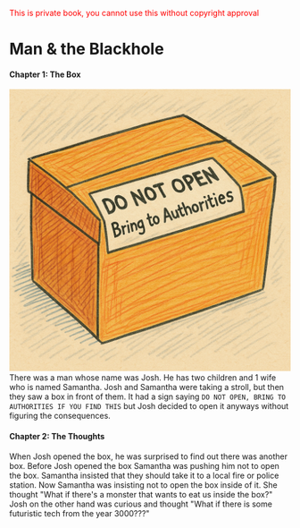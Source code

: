<span style="color:red;">This is private book, you cannot use this without copyright approval</span>

<h1> Man & the Blackhole </h1>

#### Chapter 1: The Box
![alt box](box.png)
There was a man whose name was Josh.
He has two children and 1 wife who is named Samantha.
Josh and Samantha were taking a stroll, but then they saw a box in front of them. It had a sign saying `DO NOT OPEN, BRING TO AUTHORITIES IF YOU FIND THIS` but Josh decided to open it anyways without figuring the consequences.

#### Chapter 2: The Thoughts

When Josh opened the box, he was surprised to find out there was another box. Before Josh opened the box Samantha was pushing him not to open the box. Samantha insisted that they should take it to a local fire or police station. Now Samantha was insisting not to open the box inside of it. She thought "What if there's a monster that wants to eat us inside the box?" Josh on the other hand was curious and thought "What if there is some futuristic tech from the year 3000???"  